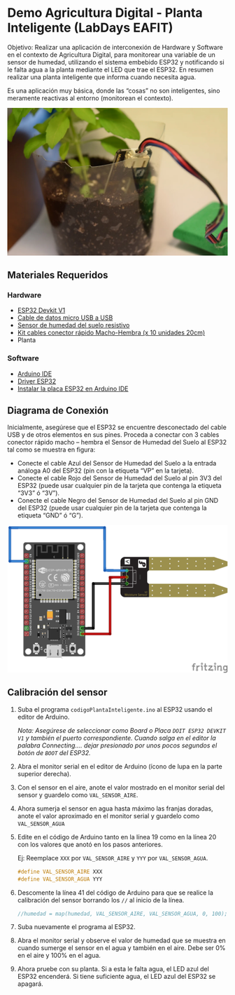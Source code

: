 # Demo Agricultura Digital - Planta Inteligente (LabDays EAFIT)

Objetivo: Realizar una aplicación de interconexión de Hardware y Software en el contexto de Agricultura Digital, para monitorear una variable de un sensor de humedad, utilizando el sistema embebido ESP32 y notificando si le falta agua a la planta mediante el LED que trae el ESP32. En resumen realizar una planta inteligente que informa cuando necesita agua.

Es una aplicación muy básica, donde las “cosas” no son inteligentes, sino meramente reactivas al entorno (monitorean el contexto).

![alt text](docs/demo.webp)

## Materiales Requeridos

### Hardware

- [ESP32 Devkit V1](https://didacticaselectronicas.com/index.php/view/productdetails/virtuemart_product_id/9518/virtuemart_category_id/757)
- [Cable de datos micro USB a USB](https://www.didacticaselectronicas.com/index.php/cables/usb/cable-micro-usb-1187-arduino-detail)
- [Sensor de humedad del suelo resistivo](https://www.didacticaselectronicas.com.co/shop/sen0114-sensor-de-humedad-de-suelo-2297?search=sensor+de+humedad&order=name+asc#attr=)
- [Kit cables conector rápido Macho-Hembra (x 10 unidades 20cm)](https://didacticaselectronicas.com/index.php/view/productdetails/virtuemart_product_id/10576/virtuemart_category_id/286)
- Planta

### Software

- [Arduino IDE](https://www.arduino.cc/en/software)
- [Driver ESP32](https://www.silabs.com/developer-tools/usb-to-uart-bridge-vcp-drivers?tab=downloads)
- [Instalar la placa ESP32 en Arduino IDE](https://duino.pro/como-instalar-esp32-en-el-ide-de-arduino-tutorial/)

## Diagrama de Conexión

Inicialmente, asegúrese que el ESP32 se encuentre desconectado del cable USB y de otros elementos en sus pines. Proceda a conectar con 3 cables conector rápido macho – hembra el Sensor de Humedad del Suelo al ESP32 tal como se muestra en figura:

- Conecte el cable Azul del Sensor de Humedad del Suelo a la entrada análoga A0 del ESP32 (pin con la etiqueta “VP” en la tarjeta).
- Conecte el cable Rojo del Sensor de Humedad del Suelo al pin 3V3 del ESP32 (puede usar cualquier pin de la tarjeta que contenga la etiqueta “3V3” ó “3V”).
- Conecte el cable Negro del Sensor de Humedad del Suelo al pin GND del ESP32 (puede usar cualquier pin de la tarjeta que contenga la etiqueta “GND” ó “G”).

![Diagrama de Conexión](docs/Fritzing_bb.png)

## Calibración del sensor

1. Suba el programa `codigoPlantaInteligente.ino` al ESP32 usando el editor de Arduino.

   _Nota: Asegúrese de seleccionar como Board o Placa `DOIT ESP32 DEVKIT V1` y también el puerto correspondiente. Cuando salga en el editor la palabra Connecting.... dejar presionado por unos pocos segundos el botón de `BOOT` del ESP32._

2. Abra el monitor serial en el editor de Arduino (ícono de lupa en la parte superior derecha).

3. Con el sensor en el aire, anote el valor mostrado en el monitor serial del sensor y guardelo como `VAL_SENSOR_AIRE`.

4. Ahora sumerja el sensor en agua hasta máximo las franjas doradas, anote el valor aproximado en el monitor serial y guardelo como `VAL_SENSOR_AGUA`

5. Edite en el código de Arduino tanto en la línea 19 como en la línea 20 con los valores que anotó en los pasos anteriores.

   Ej: Reemplace `XXX` por `VAL_SENSOR_AIRE` y `YYY` por `VAL_SENSOR_AGUA`.

   ```cpp
   #define VAL_SENSOR_AIRE XXX
   #define VAL_SENSOR_AGUA YYY
   ```

6. Descomente la línea 41 del código de Arduino para que se realice la calibración del sensor borrando los `//` al inicio de la línea.

   ```cpp
   //humedad = map(humedad, VAL_SENSOR_AIRE, VAL_SENSOR_AGUA, 0, 100);
   ```

7. Suba nuevamente el programa al ESP32.

8. Abra el monitor serial y observe el valor de humedad que se muestra en cuando sumerge el sensor en el agua y también en el aire. Debe ser 0% en el aire y 100% en el agua.

9. Ahora pruebe con su planta. Si a esta le falta agua, el LED azul del ESP32 encenderá. Si tiene suficiente agua, el LED azul del ESP32 se apagará.
